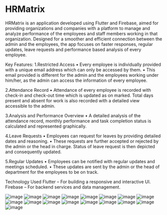 # HRMatrix

HRMatrix is an application developed using Flutter and Firebase, aimed for providing organizations and companies with a platform to manage and analyze performance of the employees and staff members working in that organization. Designed for a smoother and efficient connection between the admin and the employees, the app focuses on faster responses, regular updates, leave requests and performance based analysis of every employee.

Key Features:
1.Restricted Access
•	Every employee is individually provided with a unique email address which can only be accessed by them.
•	This email provided is different for the admin and the employees working under him/her, as the admin can access the information of every employee.

2.Attendance Record
•	Attendance of every employee is recorded with check-in and check-out time which is updated as on marked. Total days present and absent for work is also recorded with a detailed view accessible to the admin.

3.Analysis and Performance Overview
•	A detailed analysis of the attendance record, monthly performance and task completion status is calculated and represented graphically.

4.Leave Requests
•	Employees can request for leaves by providing detailed dates and reasoning. 
•	These requests are further accepted or rejected by the admin or the head in charge. Status of leave request is then depicted and consequently updated.

5.Regular Updates
•	Employees can be notified with regular updates and meetings scheduled.
•	These updates are sent by the admin or the head of department for the employees to be on track. 


Technology Used
Flutter – For building a responsive and interactive UI.
Firebase – For backend services and data management.

![image](https://github.com/user-attachments/assets/6064122b-1924-45a2-896f-56b7d853648e)
![image](https://github.com/user-attachments/assets/2375594e-bb51-4198-b737-2e7d2da6144c)
![image](https://github.com/user-attachments/assets/8c958503-fdcc-4837-8c30-6abd24e000fd)
![image](https://github.com/user-attachments/assets/c872935c-36d0-49f2-b3a9-72ed8fbf32cb)
![image](https://github.com/user-attachments/assets/320cc032-2403-44fe-b3e3-648f16733ca9)
![image](https://github.com/user-attachments/assets/edb25a7c-62d5-4bcc-a21d-3369e676bf40)
![image](https://github.com/user-attachments/assets/e5265e13-d3b2-4c35-9b88-b1f3816989ce)
![image](https://github.com/user-attachments/assets/99fbc817-62ee-499c-af46-94d4591e21a7)
![image](https://github.com/user-attachments/assets/cecb30d9-b454-4605-b7dd-36c1fd096e61)
![image](https://github.com/user-attachments/assets/60186ef3-92b3-4429-8393-adb717dad204)
![image](https://github.com/user-attachments/assets/faf371da-249a-4ef4-a4ff-1d51aef6ef72)
![image](https://github.com/user-attachments/assets/f18a14a8-a063-404b-83fb-f711e6ed1929)
![image](https://github.com/user-attachments/assets/f7dc1836-4d4d-4079-ad32-c50f9a581ff7)
![image](https://github.com/user-attachments/assets/a19cabe2-79c4-4792-8d33-5972a9ee50c7)
![image](https://github.com/user-attachments/assets/6fa1daed-367e-4650-b4b7-509543a7b5f4)
![image](https://github.com/user-attachments/assets/e5a4774e-c680-4888-8bb7-7017954c01e3)
![image](https://github.com/user-attachments/assets/d26cda4a-40dc-4781-8632-d02d98579d3b)


















